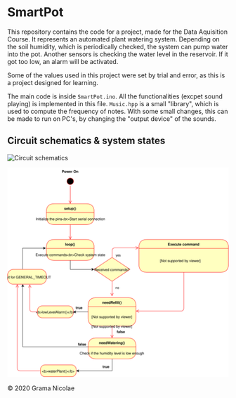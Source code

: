 # SmartPot

This repository contains the code for a project, made for the Data Aquisition Course. It represents an automated plant watering system. Depending on the soil humidity, which is periodically checked, the system can pump water into the pot. Another sensors is checking the water level in the reservoir. If it got too low, an alarm will be activated.

Some of the values used in this project were set by trial and error, as this is a project designed for learning.

The main code is inside `SmartPot.ino`. All the functionalities (excpet sound playing) is implemented in this file. `Music.hpp` is a small "library", which is used to compute the frequency of notes. With some small changes, this can be made to run on PC's, by changing the "output device" of the sounds.

## Circuit schematics & system states

![Circuit schematics](./docs/circuit.svg)

![System states](./docs/system_states.svg)

© 2020 Grama Nicolae
